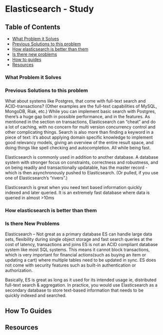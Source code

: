 # Elasticsearch - Study

## Table of Contents

- [What Problem it Solves](#what-problem-it-solves)
- [Previous Solutions to this problem](#previous-solutions-to-this-problem)
- [How elasticsearch is better than them](#how-elasticsearch-is-better-than-them)
- [Is there new problems](#is-there-new-problems)
- [How to guides](#how-to-guides)
- [Resources](#resources)

### What Problem it Solves

### Previous Solutions to this problem

What about systems like Postgres, that come with full-text search and ACID-transactions? (Other examples are the full-text capabilities of MySQL, MongoDB, Riak, etc.) While you can implement basic search with Postgres, there’s a huge gap both in possible performance, and in the features. As mentioned in the section on transactions, Elasticsearch can “cheat” and do a lot of caching, with no concern for multi version concurrency control and other complicating things. Search is also more than finding a keyword in a piece of text: it’s about applying domain specific knowledge to implement good relevancy models, giving an overview of the entire result space, and doing things like spell checking and autocompletion. All while being fast.

Elasticsearch is commonly used in addition to another database. A database system with stronger focus on constraints, correctness and robustness, and on being readily and transactionally updatable, has the master record - which is then asynchronously pushed to Elasticsearch. (Or pulled, if you use one of Elasticsearch’s “rivers”.)

Elasticsearch is great when you need text based information quickly indexed and later queried. It is an extremely fast database where data is queried in almost >10ms

### How elasticsearch is better than them

### Is there New Problems

Elasticsearch – Not great as a primary database
ES can handle large data sets, flexibility during single object storage and fast search queries at the cost of latency, transactions and joins
ES is not an ACID compliant database system like most SQL systems. This means it cannot block transactions, which is very important for financial actions(such as buying an item or updating a cart) where multiple tables need to be updated in sync.
ES does not come with security features such as built-in authentication or authorization.

Basically, ES is great as long as it used for its intended usage ie, distributed full-text search & aggregation. In practice, you would use Elasticsearch as a secondary database to store text-based information that needs to be quickly indexed and searched.

## How To Guides

## Resources
